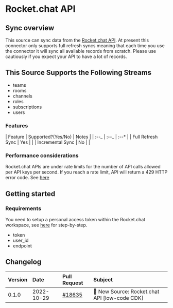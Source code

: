 # Rocket.chat API

## Sync overview

This source can sync data from the [Rocket.chat API](https://developer.rocket.chat/reference/api).
At present this connector only supports full refresh syncs meaning that each time you use the
connector it will sync all available records from scratch. Please use cautiously if you expect your
API to have a lot of records.

## This Source Supports the Following Streams

- teams
- rooms
- channels
- roles
- subscriptions
- users

### Features

| Feature | Supported?\(Yes/No\) | Notes | | :--_ | :--_ | :--\* | | Full Refresh Sync | Yes | | |
Incremental Sync | No | |

### Performance considerations

Rocket.chat APIs are under rate limits for the number of API calls allowed per API keys per second.
If you reach a rate limit, API will return a 429 HTTP error code. See
[here](https://developer.rocket.chat/reference/api/rest-api/endpoints/other-important-endpoints/rate-limiter-endpoints)

## Getting started

### Requirements

You need to setup a personal access token within the Rocket.chat workspace, see
[here](https://docs.rocket.chat/use-rocket.chat/user-guides/user-panel/my-account#personal-access-tokens)
for step-by-step.

- token
- user_id
- endpoint

## Changelog

| Version | Date       | Pull Request                                              | Subject                                       |
| :------ | :--------- | :-------------------------------------------------------- | :-------------------------------------------- |
| 0.1.0   | 2022-10-29 | [#18635](https://github.com/airbytehq/airbyte/pull/18635) | 🎉 New Source: Rocket.chat API [low-code CDK] |
